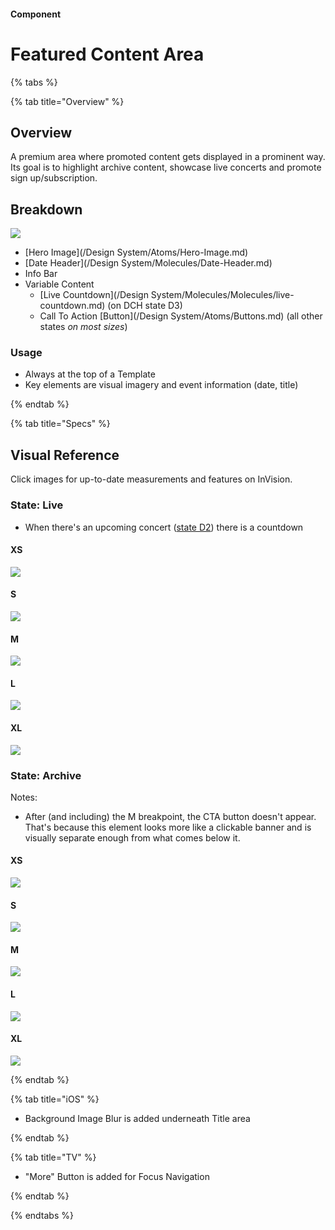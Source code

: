 #### Component

# Featured Content Area

{% tabs %}

{% tab title="Overview" %}

## Overview

A premium area where promoted content gets displayed in a prominent way. Its goal is to highlight archive content, showcase live concerts and promote sign up/subscription.

## Breakdown

![](/assets/images/Components/Featured-Content-Area/FCA_Breakdown.png)

* [Hero Image](/Design System/Atoms/Hero-Image.md)
* [Date Header](/Design System/Molecules/Date-Header.md)
* Info Bar
* Variable Content
  * [Live Countdown](/Design System/Molecules/Molecules/live-countdown.md) (on DCH state D3)
  * Call To Action [Button](/Design System/Atoms/Buttons.md) (all other states _on most sizes_)


### Usage

* Always at the top of a Template
* Key elements are visual imagery and event information (date, title)

{% endtab %}

{% tab title="Specs" %}

## Visual Reference
Click images for up-to-date measurements and features on InVision.

### State: Live

* When there's an upcoming concert ([state D2](//Conventions/States.md)) there is a countdown

#### XS
[![](/assets/images/Components/Featured-Content-Area/FCA_Live_XS.png)](https://zpl.io/2EyoYYx)

#### S
[![](/assets/images/Components/Featured-Content-Area/FCA_Live_S.png)](https://zpl.io/be1p8ZN)

#### M
[![](/assets/images/Components/Featured-Content-Area/FCA_Live_M.png)](https://zpl.io/2jkxLGm)

#### L
[![](/assets/images/Components/Featured-Content-Area/FCA_Live_L.png)](https://zpl.io/V4PxkLQ)

#### XL
[![](/assets/images/Components/Featured-Content-Area/FCA_Live_XL.png)](https://zpl.io/aM50keN)


### State: Archive

Notes:
* After (and including) the M breakpoint, the CTA button doesn't appear. That's because this element looks more like a clickable banner and is visually separate enough from what comes below it.

#### XS
[![](/assets/images/Components/Featured-Content-Area/FCA_Archive_XS.png)](https://zpl.io/an14WWJ)

#### S
[![](/assets/images/Components/Featured-Content-Area/FCA_Archive_S.png)](https://zpl.io/bLB0kZJ)

#### M
[![](/assets/images/Components/Featured-Content-Area/FCA_Archive_M.png)](https://zpl.io/bWBJplp)

#### L
[![](/assets/images/Components/Featured-Content-Area/FCA_Archive_L.png)](https://zpl.io/2Gpvk89)

#### XL
[![](/assets/images/Components/Featured-Content-Area/FCA_Live_XL.png)](https://zpl.io/2yJej4w)


{% endtab %}

{% tab title="iOS" %}


* Background Image Blur is added underneath Title area

{% endtab %}

{% tab title="TV" %}

* "More" Button is added for Focus Navigation

{% endtab %}

{% endtabs %}

